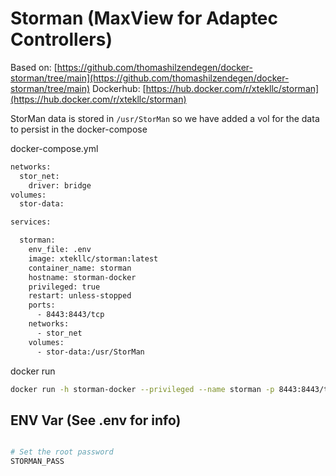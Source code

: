 # Storman (MaxView for Adaptec Controllers)

Based on: [https://github.com/thomashilzendegen/docker-storman/tree/main](https://github.com/thomashilzendegen/docker-storman/tree/main)
Dockerhub: [https://hub.docker.com/r/xtekllc/storman](https://hub.docker.com/r/xtekllc/storman)

StorMan data is stored in `/usr/StorMan` so we have added a vol for the data to persist in the docker-compose

docker-compose.yml
```bash
networks:
  stor_net:
    driver: bridge
volumes:
  stor-data:

services:

  storman:
    env_file: .env
    image: xtekllc/storman:latest
    container_name: storman
    hostname: storman-docker
    privileged: true
    restart: unless-stopped
    ports:
      - 8443:8443/tcp
    networks:
      - stor_net
    volumes:
      - stor-data:/usr/StorMan
```

docker run
```bash
docker run -h storman-docker --privileged --name storman -p 8443:8443/tcp xtekllc/storman:latest
```

## ENV Var (See .env for info)
```bash

# Set the root password
STORMAN_PASS
```

